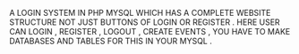 A LOGIN SYSTEM IN PHP MYSQL WHICH HAS A COMPLETE WEBSITE STRUCTURE NOT JUST BUTTONS OF LOGIN OR REGISTER .
HERE USER CAN LOGIN , REGISTER , LOGOUT , CREATE EVENTS ,
YOU HAVE TO MAKE DATABASES AND TABLES FOR THIS IN YOUR MYSQL .
